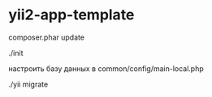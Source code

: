 yii2-app-template
=================

composer.phar update

./init

настроить базу данных в common/config/main-local.php

./yii migrate
